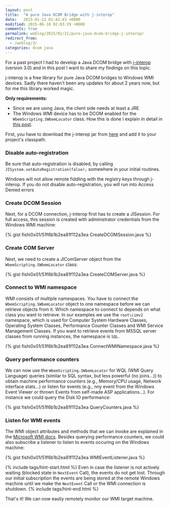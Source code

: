 ```yaml
---
layout: post
title:  "A pure Java DCOM Bridge with j-interop"
date:   2015-01-21 01:41:43 +0000
modified: 2015-06-18 02:03:29 +0000 
comments: true
permalink: weblog/2015/01/21/pure-java-dcom-bridge-j-interop/
redirect_from:
  - /weblog/3/
categories: dcom java
---
```


For a past project I had to develop a Java DCOM bridge with [j-interop][j-interop] (version 3.0) and in this post I want to share my findings on this topic. 

j-interop is a free library for pure Java DCOM bridges to Windows WMI devices. 
Sadly there haven't been any updates for about 2 years now, but for me this library worked magic.<!--more-->

**Only requirements:**

* Since we are using Java, the client side needs at least a JRE
* The Windows WMI device has to be DCOM enabled for the `WbemScripting.SWbemLocator` class. 
How this is done I explain in detail in [this post][blog-enable-dcom].

First, you have to download the j-interop jar from [here][j-interop-jar] and add it to your project's classpath. 

### Disable auto-registration ###
Be sure that auto-registration is disabled, by calling `JISystem.setAutoRegistration(false);` somewhere in your initial routines.

Windows will not allow remote fiddling with the registry keys through j-interop. 
If you do not disable auto-registration, you will run into Access Denied errors

### Create DCOM Session ###
Next, for a DCOM connection, j-interop first has to create a JISession. 
For full access, this session is created with administrator credentials from the Windows WMI machine:

{% gist fishi0x01/51f6b1b2ea81f112a3ea CreateDCOMSession.java %}

### Create COM Server ###
Next, we need to create a JIComServer object from the `WbemScripting.SWbemLocator` class: 

{% gist fishi0x01/51f6b1b2ea81f112a3ea CreateCOMServer.java %}

### Connect to WMI namespace ###
WMI consists of multiple namespaces. 
You have to connect the `WbemScripting.SWbemLocator` object to one namespace before we can retrieve objects from it. 
Which namespace to connect to depends on what class you want to retrieve. 
In our examples we use the `root\cimv2` namespace, which is used for Computer System Hardware Classes, Operating System Classes, Performance Counter Classes and WMI Service Management Classes. 
If you want to retrieve events from MSSQL server classes from running instances, the namespace is `SQL`. 

{% gist fishi0x01/51f6b1b2ea81f112a3ea ConnectWMINamespace.java %}

### Query performance counters ###
We can now use the `WbemScripting.SWbemLocator` for WQL (WMI Query Language) queries (similar to SQL syntax, but less powerful (no joins...)) to obtain machine performance counters (e.g., Memory/CPU usage, Network interface stats...) or listen for events (e.g., nny event from the Windows Event Viewer or thrown Events from self-made ASP applications...). 
For instance we could query the Disk IO performance: 

{% gist fishi0x01/51f6b1b2ea81f112a3ea QueryCounters.java %}

### Listen for WMI events ###
The WMI object attributes and methods that we can invoke are explained in the [Microsoft WMI docs][microsoft-wmi-docs]. 
Besides querying performance counters, we could also subscribe a listener to listen to events occuring on the Windows machine:

{% gist fishi0x01/51f6b1b2ea81f112a3ea WMIEventListener.java %}

{% include tags/hint-start.html %}
Even in case the listener is not actively waiting (blocked state in `NextEvent` Call), the events do not get lost. 
Through our initial subscription the events are being stored at the remote Windows machine until we make the `NextEvent` Call or the WMI connection is shutdown. 
{% include tags/hint-end.html %}

That's it! We can now easliy remotely monitor our WMI target machine.


[blog-enable-dcom]: http://fishi.devtail.com/weblog/2/
[j-interop]: http://j-interop.org/
[j-interop-jar]: http://sourceforge.net/projects/j-interop/files/
[microsoft-wmi-docs]: https://msdn.microsoft.com/en-us/library/aa394388%28v=vs.85%29.aspx
